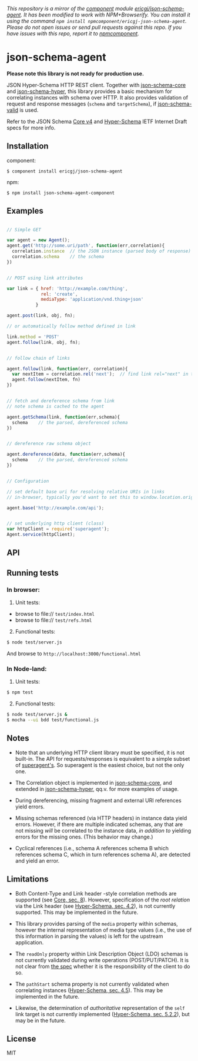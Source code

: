 *This repository is a mirror of the [component](http://component.io) module [ericgj/json-schema-agent](http://github.com/ericgj/json-schema-agent). It has been modified to work with NPM+Browserify. You can install it using the command `npm install npmcomponent/ericgj-json-schema-agent`. Please do not open issues or send pull requests against this repo. If you have issues with this repo, report it to [npmcomponent](https://github.com/airportyh/npmcomponent).*

# json-schema-agent

  **Please note this library is not ready for production use.**

  JSON Hyper-Schema HTTP REST client. Together with [json-schema-core][core] 
  and [json-schema-hyper][hyper], this library provides a basic mechanism for
  correlating instances with schema over HTTP. It also provides validation 
  of request and response messages (`schema` and `targetSchema`), if 
  [json-schema-valid][valid] is used. 
  
  Refer to the JSON Schema [Core v4][speccore] and [Hyper-Schema][spechyper] 
  IETF Internet Draft specs for more info.


## Installation

component:

    $ component install ericgj/json-schema-agent

npm:

    $ npm install json-schema-agent-component


## Examples

  ```javascript

  // Simple GET

  var agent = new Agent();
  agent.get('http://some.uri/path', function(err,correlation){
    correlation.instance  // the JSON instance (parsed body of response)
    correlation.schema    // the schema
  })


  // POST using link attributes

  var link = { href: 'http://example.com/thing',
               rel: 'create',
               mediaType: 'application/vnd.thing+json'
             }

  agent.post(link, obj, fn);

  // or automatically follow method defined in link

  link.method = 'POST'
  agent.follow(link, obj, fn);


  // follow chain of links

  agent.follow(link, function(err, correlation){
    var nextItem = correlation.rel('next');  // find link rel="next" in the schema
    agent.follow(nextItem, fn)
  })

  
  // fetch and dereference schema from link
  // note schema is cached to the agent
  
  agent.getSchema(link, function(err,schema){
    schema    // the parsed, dereferenced schema
  })

  
  // dereference raw schema object
  
  agent.dereference(data, function(err,schema){
    schema    // the parsed, dereferenced schema
  })


  // Configuration
 
  // set default base uri for resolving relative URIs in links
  // in-browser, typically you'd want to set this to window.location.origin

  agent.base('http://example.com/api'); 
  

  // set underlying http client (class)
  var httpClient = require('superagent');
  Agent.service(httpClient);


  ```

## API

   
## Running tests

### In browser:

1. Unit tests: 
  - browse to file:// `test/index.html`
  - browse to file:// `test/refs.html`

2. Functional tests:

  ```sh
  $ node test/server.js
  ```
  And browse to `http://localhost:3000/functional.html`


### In Node-land:

1. Unit tests:
  
  ```sh
  $ npm test
  ```

2. Functional tests:

  ```sh
  $ node test/server.js &
  $ mocha --ui bdd test/functional.js
  ```

## Notes

- Note that an underlying HTTP client library must be specified, it is not
  built-in. The API for requests/responses is equivalent to a simple subset 
  of [superagent's][superagent]. So superagent is the easiest choice, but not
  the only one.

- The Correlation object is implemented in [json-schema-core][core], and 
  extended in [json-schema-hyper][hyper], qq.v. for more examples of usage.

- During dereferencing, missing fragment and external URI references yield 
  errors.

- Missing schemas referenced (via HTTP headers) in instance data yield
  errors. However, if there are multiple indicated schemas, any that are
  not missing _will_ be correlated to the instance data, _in addition to_
  yielding errors for the missing ones. (This behavior may change.)

- Cyclical references (i.e., schema A references schema B which references 
  schema C, which in turn references schema A), are detected and yield an
  error.


## Limitations


- Both Content-Type and Link header -style correlation methods are supported
(see [Core, sec. 8][speccore8]). However, specification of the _root relation_ 
via the Link header (see [Hyper-Schema, sec. 4.2][spechyper4-2]), is not 
currently supported. This may be implemented in the future.

- This library provides parsing of the `media` property within schemas, 
however the internal representation of media type values (i.e., the use of this
information in parsing the values) is left for the upstream application.

- The `readOnly` property within Link Description Object (LDO) schemas is
not currently validated during write operations (POST/PUT/PATCH). It is not
clear from [the spec][spechyper4-4] whether it is the responsibility of the 
client to do so.

- The `pathStart` schema property is not currently validated when correlating
instances ([Hyper-Schema, sec. 4.5][spechyper4-5]). This may be implemented in 
the future.

- Likewise, the determination of _authoritative_ representation of the `self`
link target is not currently implemented 
([Hyper-Schema, sec. 5.2.2][spechyper5-2-2]), but may be in the future.


## License

  MIT


[spechyper]: http://tools.ietf.org/html/draft-luff-json-hyper-schema-00
[spechyper4-2]: http://tools.ietf.org/html/draft-luff-json-hyper-schema-00#section-4.2
[spechyper4-4]: http://tools.ietf.org/html/draft-luff-json-hyper-schema-00#section-4.4
[spechyper4-5]: http://tools.ietf.org/html/draft-luff-json-hyper-schema-00#section-4.5
[spechyper5-2-2]: http://tools.ietf.org/html/draft-luff-json-hyper-schema-00#section-5.2.2
[speccore]: http://tools.ietf.org/html/draft-zyp-json-schema-04
[speccore8]: http://tools.ietf.org/html/draft-zyp-json-schema-04#section-8.1
[core]: https://github.com/ericgj/json-schema-core
[hyper]: https://github.com/ericgj/json-schema-hyper
[valid]: https://github.com/ericgj/json-schema-valid
[superagent]: https://github.com/visionmedia/superagent

